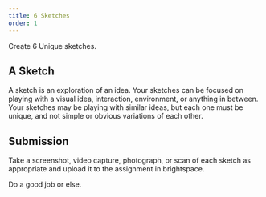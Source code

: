```yaml
---
title: 6 Sketches
order: 1
---
```


Create 6 Unique sketches.

## A Sketch
A sketch is an exploration of an idea. Your sketches can be focused on playing with a visual idea, interaction, environment, or anything in between.
Your sketches may be playing with similar ideas, but each one must be unique, and not simple or obvious variations of each other.

## Submission
Take a screenshot, video capture, photograph, or scan of each sketch as appropriate and upload it to the assignment in brightspace.

Do a good job or else.
